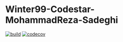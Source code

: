 # Winter99-Codestar-MohammadReza-Sadeghi

[![build](https://github.com/Star-Academy/Winter99-Codestar-MohammadReza-Sadeghi/actions/workflows/buildPipeline.yml/badge.svg)](https://github.com/Star-Academy/Winter99-Codestar-MohammadReza-Sadeghi/actions/workflows/buildPipeline.yml)
[![codecov](https://codecov.io/gh/Star-Academy/Winter99-Codestar-MohammadReza-Sadeghi/branch/master/graph/badge.svg?token=1B8MR4BFYZ)](https://codecov.io/gh/Star-Academy/Winter99-Codestar-MohammadReza-Sadeghi)
